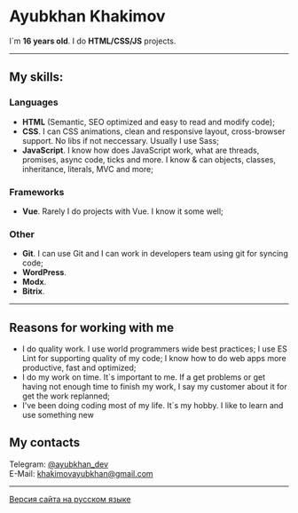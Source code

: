 # Ayubkhan Khakimov

I`m __16 years old__. I do __HTML/CSS/JS__ projects.

---

## My skills:

### Languages

 - __HTML__ (Semantic, SEO optimized and easy to read and modify code);
 - __CSS__. I can CSS animations, clean and responsive layout, cross-browser support. No libs if not neccessary. Usually I use Sass;
 - __JavaScript__. I know how does JavaScript work, what are threads, promises, async code, ticks and more. I know & can objects, classes, inheritance, literals, MVC and more;

### Frameworks

- __Vue__. Rarely I do projects with Vue. I know it some well;

### Other
 - __Git__. I can use Git and I can work in developers team using git for syncing code;
 - __WordPress__.
 - __Modx__.
 - __Bitrix__.

---

## Reasons for working with me

 - I do quality work. I use world programmers wide best practices; I use ES Lint for supporting quality of my code; I know how to do web apps more productive, fast and optimized;
 - I do my work on time. It`s important to me. If a get problems or get having not enough time to finish my work, I say my customer about it for get the work replanned;
 - I've been doing coding most of my life. It`s my hobby. I like to learn and use something new

## My contacts

Telegram: [@ayubkhan_dev](https://t.me/ayubkhan_dev)\
E-Mail: khakimovayubkhan@gmail.com

---

[Версия сайта на русском языке](/ru.md)
